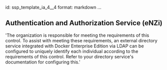 id: ssp_template_ia_4__4
format: markdown
...
## Authentication and Authorization Service (eNZi)

'The organization is responsible for meeting the requirements of this
control. To assist with meeting these requirements, an external
directory service integrated with Docker Enterprise Edition via LDAP can be
configured to uniquely identify each individual according to the
requirements of this control. Refer to your directory service's
documentation for configuring this.'
